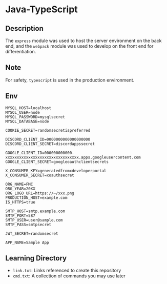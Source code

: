 # Java-TypeScript

## Description

The `express` module was used to host the server environment on the back end, and the `webpack` module was used to develop on the front end for differentiation.

## Note

For safety, `typescript` is used in the production environment.

## Env

```env
MYSQL_HOST=localhost
MYSQL_USER=node
MYSQL_PASSWORD=mysqlsecret
MYSQL_DATABASE=node

COOKIE_SECRET=randomsecretispreferred

DISCORD_CLIENT_ID=0000000000000000000
DISCORD_CLIENT_SECRET=discordappssecret

GOOGLE_CLIENT_ID=000000000000-xxxxxxxxxxxxxxxxxxxxxxxxxxxxxxxx.apps.googleusercontent.com
GOOGLE_CLIENT_SECRET=googleoauthclientsecrets

X_CONSUMER_KEY=generatedfromxdeveloperportal
X_CONSUMER_SECRET=xoauthsecret

ORG_NAME=FMC
ORG_YEAR=20XX
ORG_LOGO_URL=https://~/xxx.png
PRODUCTION_HOST=example.com
IS_HTTPS=true

SMTP_HOST=smtp.example.com
SMTP_PORT=587
SMTP_USER=user@sample.com
SMTP_PASS=smtpsecret

JWT_SECRET=randomsecret

APP_NAME=Sample App
```

## Learning Directory

- `link.txt`:
 Links referenced to create this repository
- `cmd.txt`:
 A collection of commands you may use later
